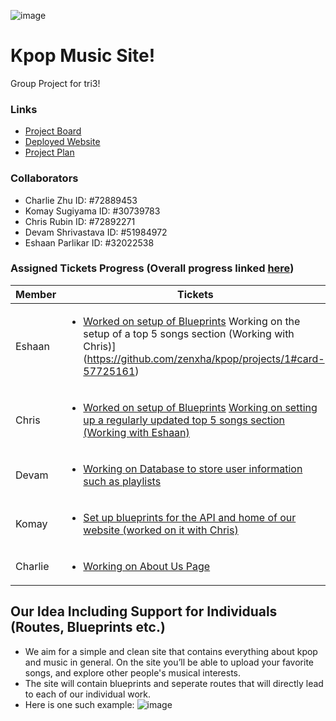 ![image](https://user-images.githubusercontent.com/72889453/112562148-e5cc1c00-8d93-11eb-9cf6-0d238e2d6baa.png)
# Kpop Music Site!
Group Project for tri3!
### Links
- [Project Board](https://github.com/zenxha/kpop/projects/1)
- [Deployed Website](http://rubinfamily.dyndns.org:5000/)
- [Project Plan](https://docs.google.com/document/d/19tdgx0iDYYwwMcTxbIoo4nPW9igqUoKptFVv5eDoNms/edit)


### Collaborators
- Charlie Zhu ID: #72889453
- Komay Sugiyama ID: #30739783
- Chris Rubin ID: #72892271
- Devam Shrivastava ID: #51984972
- Eshaan Parlikar ID: #32022538

### Assigned Tickets Progress (Overall progress linked [here](https://github.com/zenxha/kpop/projects/1))

|Member|Tickets|
| --- | --- |
|Eshaan|<ul><li>[Worked on setup of Blueprints](https://github.com/zenxha/kpop/blob/main/BlueprintsIndividual/sample_bp.py) Working on the setup of a top 5 songs section (Working with Chris)](https://github.com/zenxha/kpop/projects/1#card-57725161)</li><ul>|
|Chris|<ul><li>[Worked on setup of Blueprints](https://github.com/zenxha/kpop/projects/1#card-57459631) [Working on setting up a regularly updated top 5 songs section (Working with Eshaan)](https://github.com/zenxha/kpop/projects/1#card-57725161)</li><ul>|
|Devam|<ul><li>[Working on Database to store user information such as playlists](https://github.com/zenxha/kpop/projects/1#card-57721524)</li><ul>|
|Komay|<ul><li>[Set up blueprints for the API and home of our website (worked on it with Chris)](https://github.com/zenxha/kpop/projects/1#card-57459631)</li><ul>|
|Charlie|<ul><li>[Working on About Us Page](https://github.com/zenxha/kpop/projects/1#card-57725152)</li><ul>|


## Our Idea Including Support for Individuals (Routes, Blueprints etc.)
- We aim for a simple and clean site that contains everything about kpop and music in general. On the site you’ll be able to upload your favorite songs, and explore other people's musical interests.
- The site will contain blueprints and seperate routes that will directly lead to each of our individual work.
- Here is one such example:
![image](https://user-images.githubusercontent.com/72889453/112710377-dfb26a00-8e7d-11eb-8df4-5c0594f5edeb.png)
